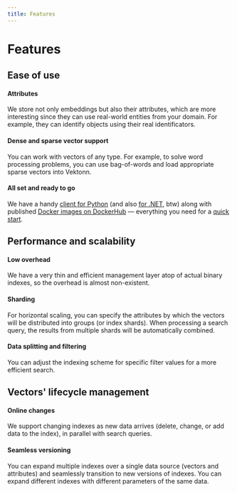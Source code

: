 ```yaml
---
title: Features
---
```


# Features


## Ease of use

#### Attributes

We store not only embeddings but also their attributes, which are more interesting since they can use real-world entities from your domain. For example, they can identify objects using their real identificators.

#### Dense and sparse vector support

You can work with vectors of any type. For example, to solve word processing problems, you can use bag-of-words and load appropriate sparse vectors into Vektonn.

#### All set and ready to go

We have a handy [client for Python](https://pypi.org/project/vektonn/) (and also [for .NET](https://www.nuget.org/packages/Vektonn.ApiClient/), btw) along with published [Docker images on DockerHub](https://hub.docker.com/u/vektonn) — everything you need for a [quick start](quick-start.md).


## Performance and scalability

#### Low overhead

We have a very thin and efficient management layer atop of actual binary indexes, so the overhead is almost non-existent.

#### Sharding

For horizontal scaling, you can specify the attributes by which the vectors will be distributed into groups (or index shards). When processing a search query, the results from multiple shards will be automatically combined.

#### Data splitting and filtering

You can adjust the indexing scheme for specific filter values for a more efficient search.


## Vectors' lifecycle management

#### Online changes

We support changing indexes as new data arrives (delete, change, or add data to the index), in parallel with search queries.

#### Seamless versioning

You can expand multiple indexes over a single data source (vectors and attributes) and seamlessly transition to new versions of indexes. You can expand different indexes with different parameters of the same data.
